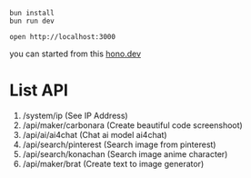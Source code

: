 ```
bun install
bun run dev
```

```
open http://localhost:3000
```

<p>you can started from this <a href="https://hono.dev/docs/getting-started/nodejs" target="_blank">hono.dev</a><p>

# List API
1. /system/ip (See IP Address)
2. /api/maker/carbonara (Create beautiful code screenshoot)
3. /api/ai/ai4chat (Chat ai model ai4chat)
4. /api/search/pinterest (Search image from pinterest)
5. /api/search/konachan (Search image anime character)
6. /api/maker/brat (Create text to image generator)